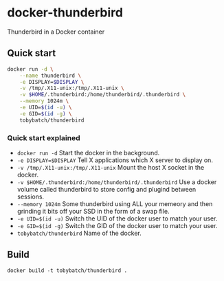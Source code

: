 # docker-thunderbird

Thunderbird in a Docker container

## Quick start

```sh
docker run -d \
    --name thunderbird \
    -e DISPLAY=$DISPLAY \
    -v /tmp/.X11-unix:/tmp/.X11-unix \
    -v $HOME/.thunderbird:/home/thunderbird/.thunderbird \
    --memory 1024m \
    -e UID=$(id -u) \
    -e GID=$(id -g) \
    tobybatch/thunderbird
```

### Quick start explained

 * ```docker run -d``` Start the docker in the background.
 * ```-e DISPLAY=$DISPLAY```  Tell X applications which X server to display on.
 * ```-v /tmp/.X11-unix:/tmp/.X11-unix```  Mount the host X socket in the docker.
 * ```-v $HOME/.thunderbird:/home/thunderbird/.thunderbird``` Use a docker volume called thunderbird to store config and plugind between sessions.
 * ```--memory 1024m```  Some thunderbird using ALL your memeory and then grinding it bits off your SSD in the form of a swap file.
 * ```-e UID=$(id -u)```  Switch the UID of the docker user to match your user.
 * ```-e GID=$(id -g)``` Switch the GID of the docker user to match your user. 
 * ```tobybatch/thunderbird``` Name of the docker.

## Build

    docker build -t tobybatch/thunderbird .
